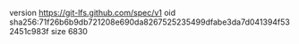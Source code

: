 version https://git-lfs.github.com/spec/v1
oid sha256:71f26b6b9db721208e690da8267525235499dfabe3da7d041394f532451c983f
size 6830

